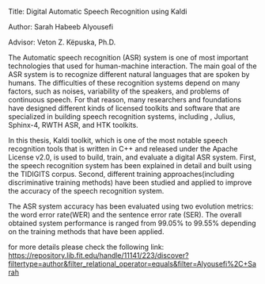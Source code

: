 
Title: Digital Automatic Speech Recognition using Kaldi

Author: Sarah Habeeb Alyousefi

Advisor: Veton Z. Këpuska, Ph.D.

 The Automatic speech recognition (ASR) system is one of most important
technologies that used for human-machine interaction. The main goal of the ASR system
is to recognize different natural languages that are spoken by humans. The difficulties of
these recognition systems depend on many factors, such as noises, variability of the
speakers, and problems of continuous speech. For that reason, many researchers and
foundations have designed different kinds of licensed toolkits and software that are
specialized in building speech recognition systems, including , Julius, Sphinx-4, RWTH
ASR, and HTK toolkits.

 In this thesis, Kaldi toolkit, which is one of the most notable speech recognition
tools that is written in C++ and released under the Apache License v2.0, is used to build,
train, and evaluate a digital ASR system. First, the speech recognition system has been
explained in detail and built using the TIDIGITS corpus. Second, different training
approaches(including discriminative training methods) have been studied and applied to
improve the accuracy of the speech recognition system.

The ASR system accuracy has been evaluated using two evolution metrics: the
word error rate(WER) and the sentence error rate (SER). The overall obtained system
performance is ranged from 99.05% to 99.55% depending on the training methods that
have been applied. 

for more details please check the following link:  
https://repository.lib.fit.edu/handle/11141/223/discover?filtertype=author&filter_relational_operator=equals&filter=Alyousefi%2C+Sarah
